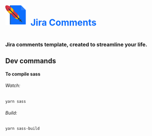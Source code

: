 <div style="display: flex;">
  <img src="./src/assets/images/pena.png" style="width: 64px; margin-right: 15px; height: 64px;"/>
  <h1 style="color: #0d6efd">Jira Comments</h1>
</div>

### Jira comments template, created to streamline your life.

## Dev commands

#### To compile sass

###### Watch:
```
yarn sass
````

###### Build:
```
yarn sass-build
````
